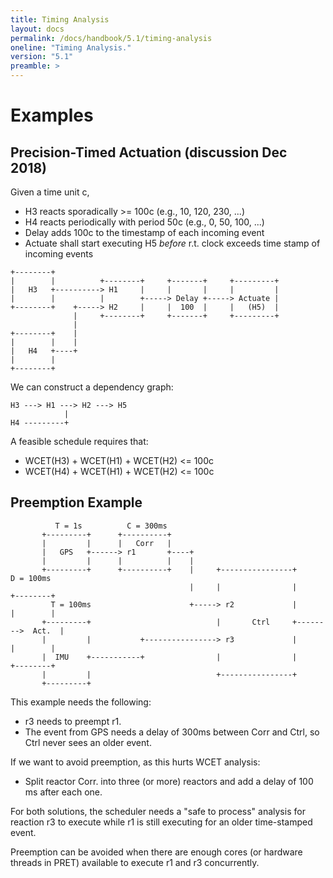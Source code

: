 ```yaml
---
title: Timing Analysis
layout: docs
permalink: /docs/handbook/5.1/timing-analysis
oneline: "Timing Analysis."
version: "5.1"
preamble: >
---
```

# Examples

## Precision-Timed Actuation (discussion Dec 2018)
Given a time unit c,
 - H3 reacts sporadically >= 100c (e.g., 10, 120, 230, ...)
 - H4 reacts periodically with period 50c (e.g., 0, 50, 100, ...)
 - Delay adds 100c to the timestamp of each incoming event
 - Actuate shall start executing H5 _before_ r.t. clock exceeds time stamp of incoming events
 
``` 
+--------+
|        |          +--------+     +-------+     +---------+
|   H3   +----------> H1     |     |       |     |         |
|        |          |        +-----> Delay +-----> Actuate |
+--------+    +-----> H2     |     |  100  |     |   (H5)  |
              |     +--------+     +-------+     +---------+
              |
+--------+    |
|        |    |
|   H4   +----+
|        |
+--------+
```

We can construct a dependency graph:

``` 
H3 ---> H1 ---> H2 ---> H5
            |
H4 ---------+
``` 

A feasible schedule requires that:
 - WCET(H3) + WCET(H1) + WCET(H2) <= 100c
 - WCET(H4) + WCET(H1) + WCET(H2) <= 100c

## Preemption Example

```
          T = 1s          C = 300ms
       +---------+      +----------+
       |         |      |   Corr   |
       |   GPS   +------> r1       +----+
       |         |      |          |    |
       +---------+      +----------+    |     +----------------+         D = 100ms
                                        |     |                |        +--------+
         T = 100ms                      +-----> r2             |        |        |
       +---------+                            |       Ctrl     +-------->  Act.  |
       |         |           +----------------> r3             |        |        |
       |  IMU    +-----------+                |                |        +--------+
       |         |                            +----------------+
       +---------+
```

This example needs the following:

 * r3 needs to preempt r1.
 * The event from GPS needs a delay of 300ms between Corr and Ctrl, so Ctrl never sees an older event.

If we want to avoid preemption, as this hurts WCET analysis:

 * Split reactor Corr. into three (or more) reactors and add a delay of 100 ms after each one.

For both solutions, the scheduler needs a "safe to process" analysis for reaction r3 to execute while r1 is
still executing for an older time-stamped event.

Preemption can be avoided when there are enough cores (or hardware threads in PRET) available to execute r1 and r3 concurrently.